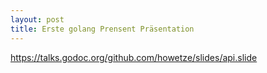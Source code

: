 ```yaml
---
layout: post
title: Erste golang Prensent Präsentation
---
```



https://talks.godoc.org/github.com/howetze/slides/api.slide
